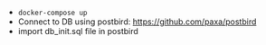 - `docker-compose up`
- Connect to DB using postbird: https://github.com/paxa/postbird
- import db_init.sql file in postbird
